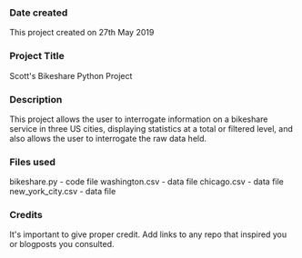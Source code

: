### Date created
This project created on 27th May 2019

### Project Title
Scott's Bikeshare Python Project

### Description
This project allows the user to interrogate information on a bikeshare service in three US cities, displaying statistics at a total or filtered level, and also allows the user to interrogate the raw data held.

### Files used
bikeshare.py - code file
washington.csv - data file
chicago.csv - data file
new_york_city.csv - data file 

### Credits
It's important to give proper credit. Add links to any repo that inspired you or blogposts you consulted.
